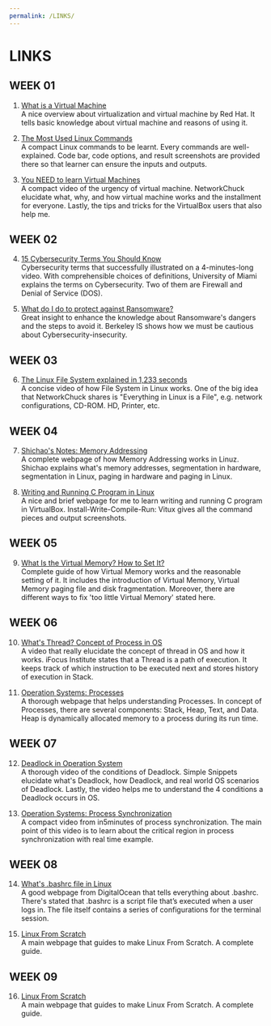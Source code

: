 ```yaml
---
permalink: /LINKS/
---
```


# LINKS

## WEEK 01

1. [What is a Virtual Machine](https://www.redhat.com/en/topics/virtualization/what-is-a-virtual-machine)<br>
A nice overview about virtualization and virtual machine by Red Hat.
It tells basic knowledge about virtual machine and reasons of using it.

2. [The Most Used Linux Commands](https://kinsta.com/blog/linux-commands/)<br>
A compact Linux commands to be learnt. Every commands are well-explained.
Code bar, code options, and result screenshots are provided there so that
learner can ensure the inputs and outputs.

3. [You NEED to learn Virtual Machines](https://www.youtube.com/watch?v=wX75Z-4MEoM)<br>
A compact video of the urgency of virtual machine. NetworkChuck elucidate what, 
why, and how virtual machine works and the installment for everyone. Lastly,
the tips and tricks for the VirtualBox users that also help me.

## WEEK 02

4. [15 Cybersecurity Terms You Should Know](https://www.youtube.com/watch?v=wRQorGs2HUw)<br>
Cybersecurity terms that successfully illustrated on a 4-minutes-long video.
With comprehensible choices of definitions, University of Miami explains the terms on
Cybersecurity. Two of them are Firewall and Denial of Service (DOS).

5. [What do I do to protect against Ransomware?](https://security.berkeley.edu/faq/ransomware/what-do-i-do-protect-against-ransomware )<br>
Great insight to enhance the knowledge about Ransomware's dangers and the steps 
to avoid it. Berkeley IS shows how we must be cautious about Cybersecurity-insecurity.

## WEEK 03

6. [The Linux File System explained in 1,233 seconds](https://www.youtube.com/watch?v=A3G-3hp88mo)<br>
A concise video of how File System in Linux works. One of the big idea that NetworkChuck
shares is "Everything in Linux is a File", e.g. network configurations, CD-ROM. HD, Printer, etc.

## WEEK 04

7. [Shichao's Notes: Memory Addressing](https://notes.shichao.io/utlk/ch2/)<br>
A complete webpage of how Memory Addressing works in Linuz. Shichao explains what's
memory addresses, segmentation in hardware, segmentation in Linux, paging in hardware 
and paging in Linux.

8. [Writing and Running C Program in Linux](https://vitux.com/how-to-write-and-run-a-c-program-in-linux/)<br>
A nice and brief webpage for me to learn writing and running C program in VirtualBox.
Install-Write-Compile-Run: Vitux gives all the command pieces and output screenshots.

## WEEK 05

9. [What Is the Virtual Memory? How to Set It?](https://www.minitool.com/lib/virtual-memory.html)<br>
Complete guide of how Virtual Memory works and the reasonable setting of it. It includes
the introduction of Virtual Memory, Virtual Memory paging file and disk fragmentation. Moreover,
there are different ways to fix 'too little Virtual Memory' stated here.

## WEEK 06

10. [What's Thread? Concept of Process in OS](https://www.youtube.com/watch?v=RDr7xCunN80)<br>
A video that really elucidate the concept of thread in OS and how it works. 
iFocus Institute states that a Thread is a path of execution. It keeps track of
which instruction to be executed next and stores history of execution in Stack.

11. [Operation Systems: Processes](https://www.tutorialspoint.com/operating_system/os_processes.htm)<br>
A thorough webpage that helps understanding Processes. In concept of Processes,
there are several components: Stack, Heap, Text, and Data. Heap is dynamically allocated
memory to a process during its run time.

## WEEK 07

12. [Deadlock in Operation System](https://www.youtube.com/watch?v=UVo9mGARkhQ)<br>
A thorough video of the conditions of Deadlock. Simple Snippets elucidate what's Deadlock,
how Deadlock, and real world OS scenarios of Deadlock. Lastly, the video helps me to
understand the 4 conditions a Deadlock occurs in OS.

13. [Operation Systems: Process Synchronization](https://www.youtube.com/watch?v=eKKc0d7kzww)<br>
A compact video from in5minutes of process synchronization. The main point of this video
is to learn about the critical region in process synchronization with real time example.

## WEEK 08

14. [What's .bashrc file in Linux](https://www.digitalocean.com/community/tutorials/bashrc-file-in-linux)<br>
A good webpage from DigitalOcean that tells everything about .bashrc. There's stated 
that .bashrc is a script file that’s executed when a user logs in. The file itself 
contains a series of configurations for the terminal session.

15. [Linux From Scratch](https://www.linuxfromscratch.org/lfs/view/11.2/)<br>
A main webpage that guides to make Linux From Scratch. A complete guide.

## WEEK 09

16. [Linux From Scratch](https://www.linuxfromscratch.org/lfs/view/11.2/)<br>
A main webpage that guides to make Linux From Scratch. A complete guide.
